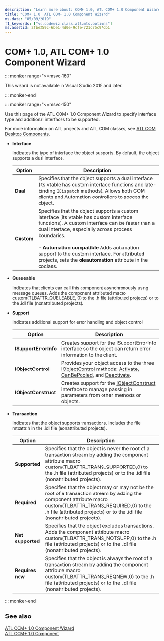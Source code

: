 ```yaml
---
description: "Learn more about: COM+ 1.0, ATL COM+ 1.0 Component Wizard"
title: "COM+ 1.0, ATL COM+ 1.0 Component Wizard"
ms.date: "05/09/2019"
f1_keywords: ["vc.codewiz.class.atl.mts.options"]
ms.assetid: 2fbe259c-6be1-4d0e-9cfe-721c75c97cb1
---
```

# COM+ 1.0, ATL COM+ 1.0 Component Wizard

::: moniker range=">=msvc-160"

This wizard is not available in Visual Studio 2019 and later.

::: moniker-end

::: moniker range="<=msvc-150"

Use this page of the ATL COM+ 1.0 Component Wizard to specify interface type and additional interfaces to be supported.

For more information on ATL projects and ATL COM classes, see [ATL COM Desktop Components](../../atl/atl-com-desktop-components.md).

- **Interface**

   Indicates the type of interface the object supports. By default, the object supports a dual interface.

   |Option|Description|
   |------------|-----------------|
   |**Dual**|Specifies that the object supports a dual interface (its vtable has custom interface functions and late-binding `IDispatch` methods). Allows both COM clients and Automation controllers to access the object.|
   |**Custom**|Specifies that the object supports a custom interface (its vtable has custom interface functions). A custom interface can be faster than a dual interface, especially across process boundaries.<br /><br /> - **Automation compatible** Adds automation support to the custom interface. For attributed projects, sets the **oleautomation** attribute in the coclass.|

- **Queueable**

   Indicates that clients can call this component asynchronously using message queues. Adds the component attributed macro custom(TLBATTR_QUEUEABLE, 0) to the .h file (attributed projects) or to the .idl file (nonattributed projects).

- **Support**

   Indicates additional support for error handling and object control.

   |Option|Description|
   |------------|-----------------|
   |**ISupportErrorInfo**|Creates support for the [ISupportErrorInfo](../../atl/reference/isupporterrorinfoimpl-class.md) interface so the object can return error information to the client.|
   |**IObjectControl**|Provides your object access to the three [IObjectControl](/windows/win32/api/comsvcs/nn-comsvcs-iobjectcontrol) methods: [Activate](/windows/win32/api/comsvcs/nf-comsvcs-iobjectcontrol-activate), [CanBePooled](/windows/win32/api/comsvcs/nf-comsvcs-iobjectcontrol-canbepooled), and [Deactivate](/windows/win32/api/comsvcs/nf-comsvcs-iobjectcontrol-deactivate).|
   |**IObjectConstruct**|Creates support for the [IObjectConstruct](/windows/win32/api/comsvcs/nn-comsvcs-iobjectconstruct) interface to manage passing in parameters from other methods or objects.|

- **Transaction**

   Indicates that the object supports transactions. Includes the file mtxattr.h in the .idl file (nonattributed projects).

   |Option|Description|
   |------------|-----------------|
   |**Supported**|Specifies that the object is never the root of a transaction stream by adding the component attribute macro custom(TLBATTR_TRANS_SUPPORTED,0) to the .h file (attributed projects) or to the .idl file (nonattributed projects).|
   |**Required**|Specifies that the object may or may not be the root of a transaction stream by adding the component attribute macro custom(TLBATTR_TRANS_REQUIRED,0) to the .h file (attributed projects) or to the .idl file (nonattributed projects).|
   |**Not supported**|Specifies that the object excludes transactions. Adds the component attribute macro custom(TLBATTR_TRANS_NOTSUPP,0) to the .h file (attributed projects) or to the .idl file (nonattributed projects).|
   |**Requires new**|Specifies that the object is always the root of a transaction stream by adding the component attribute macro custom(TLBATTR_TRANS_REQNEW,0) to the .h file (attributed projects) or to the .idl file (nonattributed projects).|

::: moniker-end

## See also

[ATL COM+ 1.0 Component Wizard](../../atl/reference/atl-com-plus-1-0-component-wizard.md)<br/>
[ATL COM+ 1.0 Component](../../atl/reference/adding-an-atl-com-plus-1-0-component.md)
